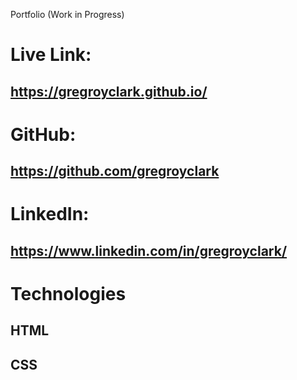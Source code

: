 Portfolio (Work in Progress)

# Live Link: 
## https://gregroyclark.github.io/

# GitHub:
## https://github.com/gregroyclark

# LinkedIn:
##  https://www.linkedin.com/in/gregroyclark/

# Technologies
## HTML
## CSS